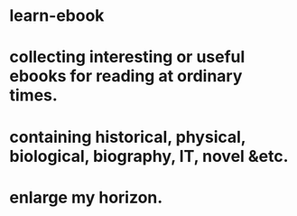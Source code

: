 # learn-ebook
# collecting interesting or useful ebooks for reading at ordinary times.
# containing historical, physical, biological, biography, IT, novel &etc.
# enlarge my horizon.
